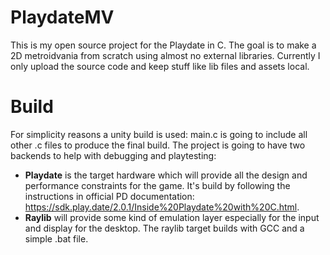 # PlaydateMV
This is my open source project for the Playdate in C. The goal is to make a 2D metroidvania from scratch using almost no external libraries. Currently I only upload the source code and keep stuff like lib files and assets local.

# Build

For simplicity reasons a unity build is used: main.c is going to include all other .c files to produce the final build. The project is going to have two backends to help with debugging and playtesting:
- **Playdate** is the target hardware which will provide all the design and performance constraints for the game. It's build by following the instructions in official PD documentation: https://sdk.play.date/2.0.1/Inside%20Playdate%20with%20C.html.
- **Raylib** will provide some kind of emulation layer especially for the input and display for the desktop. The raylib target builds with GCC and a simple .bat file.
